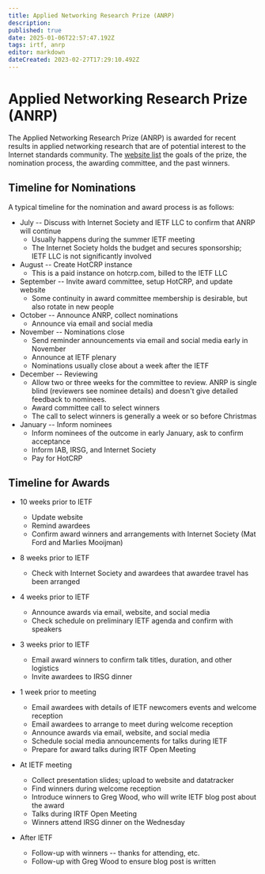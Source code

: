 ```yaml
---
title: Applied Networking Research Prize (ANRP)
description: 
published: true
date: 2025-01-06T22:57:47.192Z
tags: irtf, anrp
editor: markdown
dateCreated: 2023-02-27T17:29:10.492Z
---
```


# Applied Networking Research Prize (ANRP) 

The Applied Networking Research Prize (ANRP) is awarded for recent results in applied networking research that are of potential interest to the Internet standards community. The [website list](https://irtf.org/anrp/) the goals of the prize, the nomination process, the awarding committee, and the past winners.

## Timeline for Nominations 

A typical timeline for the nomination and award process is as follows:
* July -- Discuss with Internet Society and IETF LLC to confirm that ANRP will continue
  * Usually happens during the summer IETF meeting
  * The Internet Society holds the budget and secures sponsorship; IETF LLC is not significantly involved
* August -- Create HotCRP instance
  * This is a paid instance on hotcrp.com, billed to the IETF LLC
* September -- Invite award committee, setup HotCRP, and update website
  * Some continuity in award committee membership is desirable, but also rotate in new people
* October -- Announce ANRP, collect nominations
  * Announce via email and social media
* November -- Nominations close
  * Send reminder announcements via email and social media early in November
  * Announce at IETF plenary
  * Nominations usually close about a week after the IETF
* December -- Reviewing
  * Allow two or three weeks for the committee to review. ANRP is single blind (reviewers see nominee details) and doesn't give detailed feedback to nominees.
  * Award committee call to select winners
  * The call to select winners is generally a week or so before Christmas
* January -- Inform nominees
  * Inform nominees of the outcome in early January, ask to confirm acceptance
  * Inform IAB, IRSG, and Internet Society
  * Pay for HotCRP

## Timeline for Awards  

* 10 weeks prior to IETF
  * Update website
  * Remind awardees
  * Confirm award winners and arrangements with Internet Society (Mat Ford and Marlies Mooijman)
* 8 weeks prior to IETF
  * Check with Internet Society and awardees that awardee travel has been arranged
* 4 weeks prior to IETF
  * Announce awards via email, website, and social media
  * Check schedule on preliminary IETF agenda and confirm with speakers
* 3 weeks prior to IETF
  * Email award winners to confirm talk titles, duration, and other logistics
  * Invite awardees to IRSG dinner
* 1 week prior to meeting	
  * Email awardees with details of IETF newcomers events and welcome reception
  * Email awardees to arrange to meet during welcome reception
  * Announce awards via email, website, and social media
  * Schedule social media announcements for talks during IETF
  * Prepare for award talks during IRTF Open Meeting
  
* At IETF meeting
  * Collect presentation slides; upload to website and datatracker
  * Find winners during welcome reception
  * Introduce winners to Greg Wood, who will write IETF blog post about the award
  * Talks during IRTF Open Meeting
  * Winners attend IRSG dinner on the Wednesday
* After IETF
  * Follow-up with winners -- thanks for attending, etc.
  * Follow-up with Greg Wood to ensure blog post is written

